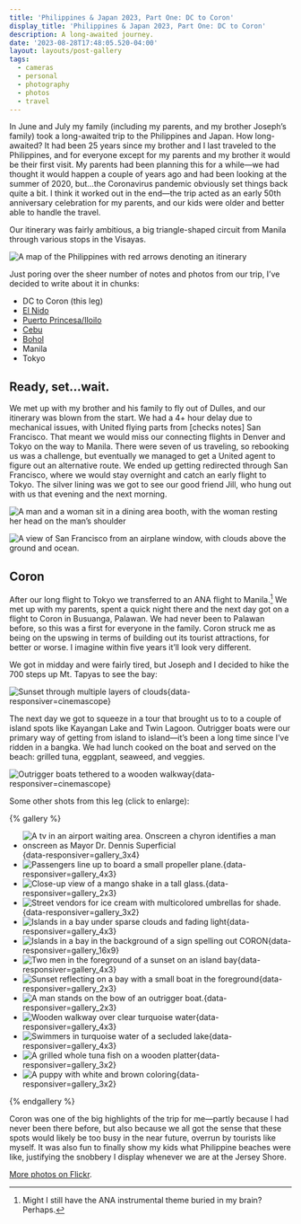 ```yaml
---
title: 'Philippines & Japan 2023, Part One: DC to Coron'
display_title: 'Philippines & Japan 2023, Part One: DC to Coron'
description: A long-awaited journey.
date: '2023-08-28T17:48:05.520-04:00'
layout: layouts/post-gallery
tags:
  - cameras
  - personal
  - photography
  - photos
  - travel
---
```


In June and July my family (including my parents, and my brother Joseph’s family) took a long-awaited trip to the Philippines and Japan. How long-awaited? It had been 25 years since my brother and I last traveled to the Philippines, and for everyone except for my parents and my brother it would be their first visit. My parents had been planning this for a while—we had thought it would happen a couple of years ago and had been looking at the summer of 2020, but…the Coronavirus pandemic obviously set things back quite a bit. I think it worked out in the end—the trip acted as an early 50th anniversary celebration for my parents, and our kids were older and better able to handle the travel.

Our itinerary was fairly ambitious, a big triangle-shaped circuit from Manila through various stops in the Visayas.

![A map of the Philippines with red arrows denoting an itinerary](philippines-itinerary.jpg)

Just poring over the sheer number of notes and photos from our trip, I’ve decided to write about it in chunks:

* DC to Coron (this leg)
* [El Nido](/posts/philippines-japan-2023-part-2)
* [Puerto Princesa/Iloilo](/posts/philippines-japan-2023-part-3)
* [Cebu](/posts/philippines-japan-2023-part-4)
* [Bohol](/posts/philippines-japan-2023-part-5)
* Manila
* Tokyo

## Ready, set…wait.

We met up with my brother and his family to fly out of Dulles, and our itinerary was blown from the start. We had a 4+ hour delay due to mechanical issues, with United flying parts from \[checks notes\] San Francisco. That meant we would miss our connecting flights in Denver and Tokyo on the way to Manila. There were seven of us traveling, so rebooking us was a challenge, but eventually we managed to get a United agent to figure out an alternative route. We ended up getting redirected through San Francisco, where we would stay overnight and catch an early flight to Tokyo. The silver lining was we got to see our good friend Jill, who hung out with us that evening and the next morning.

![A man and a woman sit in a dining area booth, with the woman resting her head on the man’s shoulder](phl-jpn-sf-coron-1.jpg "Jill")

![A view of San Francisco from an airplane window, with clouds above the ground and ocean.](phl-jpn-sf-coron-2.jpg "Looking down on SF")

## Coron

After our long flight to Tokyo we transferred to an ANA flight to Manila.[^1] We met up with my parents, spent a quick night there and the next day got on a flight to Coron in Busuanga, Palawan. We had never been to Palawan before, so this was a first for everyone in the family. Coron struck me as being on the upswing in terms of building out its tourist attractions, for better or worse. I imagine within five years it’ll look very different.

We got in midday and were fairly tired, but Joseph and I decided to hike the 700 steps up Mt. Tapyas  to see the bay:

![Sunset through multiple layers of clouds](phl-jpn-sf-coron-9.jpg "I like to think that’s a dog emerging from the clouds"){data-responsiver=cinemascope}

The next day we got to squeeze in a tour that brought us to to a couple of island spots like Kayangan Lake and Twin Lagoon. Outrigger boats were our primary way of getting from island to island—it’s been a long time since I’ve ridden in a bangka. We had lunch cooked on the boat and served on the beach: grilled tuna, eggplant, seaweed, and veggies.

![Outrigger boats tethered to a wooden walkway](phl-jpn-sf-coron-11.jpg "Bay leading to Kayangan Lake"){data-responsiver=cinemascope}

Some other shots from this leg (click to enlarge):

{% gallery %}

- ![A tv in an airport waiting area. Onscreen a chyron identifies a man onscreen as Mayor Dr. Dennis Superficial](phl-jpn-sf-coron-3.jpg "The best name popped up while waiting for our flight from Manila to Coron"){data-responsiver=gallery_3x4}
- ![Passengers line up to board a small propeller plane.](phl-jpn-sf-coron-16.jpg "Boarding a Cebu Pacific flight"){data-responsiver=gallery_4x3}
- ![Close-up view of a mango shake in a tall glass.](phl-jpn-sf-coron-4.jpg "Mango shake"){data-responsiver=gallery_2x3}
- ![Street vendors for ice cream with multicolored umbrellas for shade.](phl-jpn-sf-coron-5.jpg "Ice cream vendors in Coron"){data-responsiver=gallery_3x2}
- ![Islands in a bay under sparse clouds and fading light](phl-jpn-sf-coron-6.jpg "Coron bay viewed from Mt. Tapyas"){data-responsiver=gallery_4x3}
- ![Islands in a bay in the background of a sign spelling out CORON](phl-jpn-sf-coron-7.jpg "Panorama from behind the CORON sign on Mt. Tapyas"){data-responsiver=gallery_16x9}
- ![Two men in the foreground of a sunset on an island bay](phl-jpn-sf-coron-8.jpg "Joseph and me in the fading light"){data-responsiver=gallery_4x3}
- ![Sunset reflecting on a bay with a small boat in the foreground](phl-jpn-sf-coron-10.jpg){data-responsiver=gallery_2x3}
- ![A man stands on the bow of an outrigger boat.](phl-jpn-sf-coron-17.jpg){data-responsiver=gallery_2x3}
- ![Wooden walkway over clear turquoise water](phl-jpn-sf-coron-15.jpg "Walkway towards Kayangan Lake. Photo © Joseph Llobrera"){data-responsiver=gallery_4x3}
- ![Swimmers in turquoise water of a secluded lake](phl-jpn-sf-coron-12.jpg "Kayangan Lake"){data-responsiver=gallery_4x3}
- ![A grilled whole tuna fish on a wooden platter](phl-jpn-sf-coron-13.jpg "Tuna grilled on the boat"){data-responsiver=gallery_3x2}
- ![A puppy with white and brown coloring](phl-jpn-sf-coron-14.jpg "Perrito"){data-responsiver=gallery_3x2}

{% endgallery %}

Coron was one of the big highlights of the trip for me—partly because I had never been there before, but also because we all got the sense that these spots would likely be too busy in the near future, overrun by tourists like myself. It was also fun to finally show my kids what Philippine beaches were like, justifying the snobbery I display whenever we are at the Jersey Shore.

[More photos on Flickr](https://flic.kr/s/aHBqjAV99V).

[^1]: Might I still have the ANA instrumental theme buried in my brain? Perhaps.
